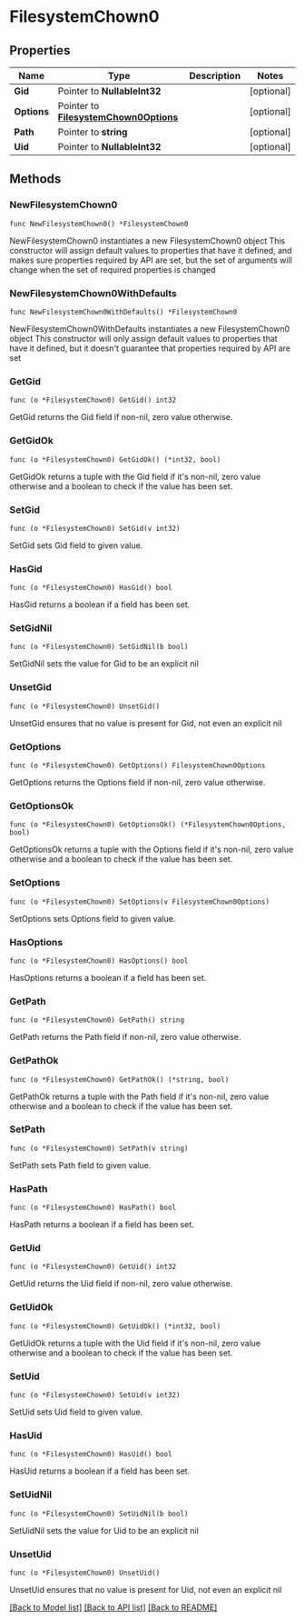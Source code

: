 # FilesystemChown0

## Properties

Name | Type | Description | Notes
------------ | ------------- | ------------- | -------------
**Gid** | Pointer to **NullableInt32** |  | [optional] 
**Options** | Pointer to [**FilesystemChown0Options**](FilesystemChown0Options.md) |  | [optional] 
**Path** | Pointer to **string** |  | [optional] 
**Uid** | Pointer to **NullableInt32** |  | [optional] 

## Methods

### NewFilesystemChown0

`func NewFilesystemChown0() *FilesystemChown0`

NewFilesystemChown0 instantiates a new FilesystemChown0 object
This constructor will assign default values to properties that have it defined,
and makes sure properties required by API are set, but the set of arguments
will change when the set of required properties is changed

### NewFilesystemChown0WithDefaults

`func NewFilesystemChown0WithDefaults() *FilesystemChown0`

NewFilesystemChown0WithDefaults instantiates a new FilesystemChown0 object
This constructor will only assign default values to properties that have it defined,
but it doesn't guarantee that properties required by API are set

### GetGid

`func (o *FilesystemChown0) GetGid() int32`

GetGid returns the Gid field if non-nil, zero value otherwise.

### GetGidOk

`func (o *FilesystemChown0) GetGidOk() (*int32, bool)`

GetGidOk returns a tuple with the Gid field if it's non-nil, zero value otherwise
and a boolean to check if the value has been set.

### SetGid

`func (o *FilesystemChown0) SetGid(v int32)`

SetGid sets Gid field to given value.

### HasGid

`func (o *FilesystemChown0) HasGid() bool`

HasGid returns a boolean if a field has been set.

### SetGidNil

`func (o *FilesystemChown0) SetGidNil(b bool)`

 SetGidNil sets the value for Gid to be an explicit nil

### UnsetGid
`func (o *FilesystemChown0) UnsetGid()`

UnsetGid ensures that no value is present for Gid, not even an explicit nil
### GetOptions

`func (o *FilesystemChown0) GetOptions() FilesystemChown0Options`

GetOptions returns the Options field if non-nil, zero value otherwise.

### GetOptionsOk

`func (o *FilesystemChown0) GetOptionsOk() (*FilesystemChown0Options, bool)`

GetOptionsOk returns a tuple with the Options field if it's non-nil, zero value otherwise
and a boolean to check if the value has been set.

### SetOptions

`func (o *FilesystemChown0) SetOptions(v FilesystemChown0Options)`

SetOptions sets Options field to given value.

### HasOptions

`func (o *FilesystemChown0) HasOptions() bool`

HasOptions returns a boolean if a field has been set.

### GetPath

`func (o *FilesystemChown0) GetPath() string`

GetPath returns the Path field if non-nil, zero value otherwise.

### GetPathOk

`func (o *FilesystemChown0) GetPathOk() (*string, bool)`

GetPathOk returns a tuple with the Path field if it's non-nil, zero value otherwise
and a boolean to check if the value has been set.

### SetPath

`func (o *FilesystemChown0) SetPath(v string)`

SetPath sets Path field to given value.

### HasPath

`func (o *FilesystemChown0) HasPath() bool`

HasPath returns a boolean if a field has been set.

### GetUid

`func (o *FilesystemChown0) GetUid() int32`

GetUid returns the Uid field if non-nil, zero value otherwise.

### GetUidOk

`func (o *FilesystemChown0) GetUidOk() (*int32, bool)`

GetUidOk returns a tuple with the Uid field if it's non-nil, zero value otherwise
and a boolean to check if the value has been set.

### SetUid

`func (o *FilesystemChown0) SetUid(v int32)`

SetUid sets Uid field to given value.

### HasUid

`func (o *FilesystemChown0) HasUid() bool`

HasUid returns a boolean if a field has been set.

### SetUidNil

`func (o *FilesystemChown0) SetUidNil(b bool)`

 SetUidNil sets the value for Uid to be an explicit nil

### UnsetUid
`func (o *FilesystemChown0) UnsetUid()`

UnsetUid ensures that no value is present for Uid, not even an explicit nil

[[Back to Model list]](../README.md#documentation-for-models) [[Back to API list]](../README.md#documentation-for-api-endpoints) [[Back to README]](../README.md)


